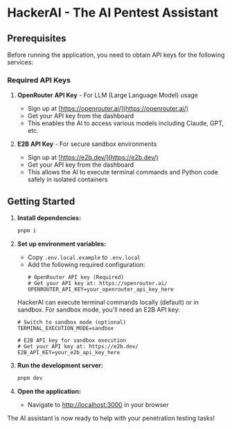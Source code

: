 # HackerAI - The AI Pentest Assistant

## Prerequisites

Before running the application, you need to obtain API keys for the following services:

### Required API Keys

1. **OpenRouter API Key** - For LLM (Large Language Model) usage
   - Sign up at [https://openrouter.ai/](https://openrouter.ai/)
   - Get your API key from the dashboard
   - This enables the AI to access various models including Claude, GPT, etc.

2. **E2B API Key** - For secure sandbox environments
   - Sign up at [https://e2b.dev/](https://e2b.dev/)
   - Get your API key from the dashboard
   - This allows the AI to execute terminal commands and Python code safely in isolated containers

## Getting Started

1. **Install dependencies:**

   ```bash
   pnpm i
   ```

2. **Set up environment variables:**
   - Copy `.env.local.example` to `.env.local`
   - Add the following required configuration:
     ```
     # OpenRouter API key (Required)
     # Get your API key at: https://openrouter.ai/
     OPENROUTER_API_KEY=your_openrouter_api_key_here
     ```

   HackerAI can execute terminal commands locally (default) or in sandbox. For sandbox mode, you'll need an E2B API key:

   ```
   # Switch to sandbox mode (optional)
   TERMINAL_EXECUTION_MODE=sandbox

   # E2B API key for sandbox execution
   # Get your API key at: https://e2b.dev/
   E2B_API_KEY=your_e2b_api_key_here
   ```

3. **Run the development server:**

   ```bash
   pnpm dev
   ```

4. **Open the application:**
   - Navigate to [http://localhost:3000](http://localhost:3000) in your browser

The AI assistant is now ready to help with your penetration testing tasks!
